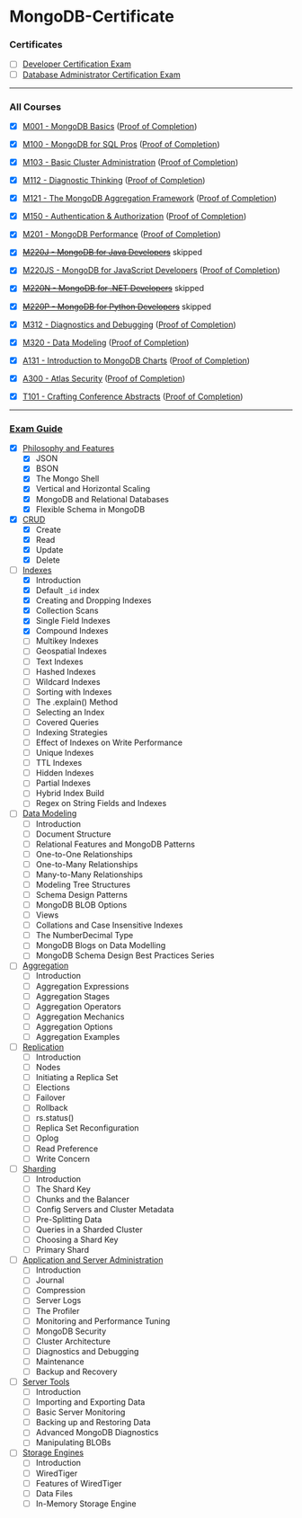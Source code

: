 # MongoDB-Certificate

### Certificates

- [ ] [Developer Certification Exam](https://university.mongodb.com/certification/developer/about)
- [ ] [Database Administrator Certification Exam](https://university.mongodb.com/certification/dba/about)

---

### All Courses
- [x] [M001 - MongoDB Basics](https://university.mongodb.com/courses/M001/about) ([Proof of Completion](https://university.mongodb.com/course_completion/d0409a62-cc6b-4c01-9e53-be644ca704fc))
- [x] [M100 - MongoDB for SQL Pros](https://university.mongodb.com/courses/M100/about) ([Proof of Completion](https://university.mongodb.com/course_completion/c5b78de6-8f95-45bc-a72d-230239faec8b))
- [x] [M103 - Basic Cluster Administration](https://university.mongodb.com/courses/M103/about) ([Proof of Completion](https://university.mongodb.com/course_completion/bba79eb1-57a4-4482-871e-cf3d5637a786))
- [x] [M112 - Diagnostic Thinking](https://university.mongodb.com/courses/M112/about) ([Proof of Completion](https://university.mongodb.com/course_completion/79367103-2bd8-43d8-a458-cc32ca503ae9))
- [x] [M121 - The MongoDB Aggregation Framework](https://university.mongodb.com/courses/M121/about) ([Proof of Completion](https://university.mongodb.com/course_completion/4ae167b6-2897-43af-90af-05f3267acbc5))
- [x] [M150 - Authentication & Authorization](https://university.mongodb.com/courses/M150/about) ([Proof of Completion](https://university.mongodb.com/course_completion/1f2dbd99-8d9c-423a-9938-ddb6a516d3b3))
- [x] [M201 - MongoDB Performance](https://university.mongodb.com/courses/M201/about) ([Proof of Completion](https://university.mongodb.com/course_completion/9e6c2084-17b0-40cf-9595-6a99f5aca400))
- [x] ~~[M220J - MongoDB for Java Developers](https://university.mongodb.com/courses/M220J/about)~~ skipped
- [x] [M220JS - MongoDB for JavaScript Developers](https://university.mongodb.com/courses/M220JS/about) ([Proof of Completion](https://university.mongodb.com/course_completion/082ad8dd-141b-4467-9359-e8b8f5eacc1e))
- [x] ~~[M220N - MongoDB for .NET Developers](https://university.mongodb.com/courses/M220N/about)~~ skipped
- [x] ~~[M220P - MongoDB for Python Developers](https://university.mongodb.com/courses/M220P/about)~~ skipped
- [x] [M312 - Diagnostics and Debugging](https://university.mongodb.com/courses/M312/about) ([Proof of Completion](https://university.mongodb.com/course_completion/e56cb3fd-4ffc-43c4-9bcd-d10ef537039b))
- [x] [M320 - Data Modeling](https://university.mongodb.com/courses/M320/about) ([Proof of Completion](https://university.mongodb.com/course_completion/b8aff82c-0efc-4f8f-bc15-8e9dd897801b))
- [x] [A131 - Introduction to MongoDB Charts](https://university.mongodb.com/courses/A131/about) ([Proof of Completion](https://university.mongodb.com/course_completion/065ea7ee-f893-4c4f-9ad7-1573f43afa32))
- [x] [A300 - Atlas Security](https://university.mongodb.com/courses/A300/about) ([Proof of Completion](https://university.mongodb.com/course_completion/36e7ec0b-203c-4924-9ee2-565ebcc4ee0d))
- [x] [T101 - Crafting Conference Abstracts](https://university.mongodb.com/courses/T101/about) ([Proof of Completion](https://university.mongodb.com/course_completion/82bad307-4752-4fc3-beeb-4715da02dd92))


---

### [Exam Guide](https://university.mongodb.com/exam/guide)

- [x] [Philosophy and Features](https://university.mongodb.com/exam/guide#philosophy-and-features)
  - [x] JSON
  - [x] BSON
  - [x] The Mongo Shell
  - [x] Vertical and Horizontal Scaling
  - [x] MongoDB and Relational Databases
  - [x] Flexible Schema in MongoDB
- [x] [CRUD](https://university.mongodb.com/exam/guide#crud)
  - [x] Create
  - [x] Read
  - [x] Update
  - [x] Delete
- [ ] [Indexes](https://university.mongodb.com/exam/guide#indexes)
  - [x] Introduction
  - [x] Default `_id` index
  - [x] Creating and Dropping Indexes
  - [x] Collection Scans
  - [x] Single Field Indexes
  - [x] Compound Indexes
  - [ ] Multikey Indexes
  - [ ] Geospatial Indexes
  - [ ] Text Indexes
  - [ ] Hashed Indexes
  - [ ] Wildcard Indexes
  - [ ] Sorting with Indexes
  - [ ] The .explain() Method
  - [ ] Selecting an Index
  - [ ] Covered Queries
  - [ ] Indexing Strategies
  - [ ] Effect of Indexes on Write Performance
  - [ ] Unique Indexes
  - [ ] TTL Indexes
  - [ ] Hidden Indexes
  - [ ] Partial Indexes
  - [ ] Hybrid Index Build
  - [ ] Regex on String Fields and Indexes
- [ ] [Data Modeling](https://university.mongodb.com/exam/guide#data-modeling-developer-only)
  - [ ] Introduction
  - [ ] Document Structure
  - [ ] Relational Features and MongoDB Patterns
  - [ ] One-to-One Relationships
  - [ ] One-to-Many Relationships
  - [ ] Many-to-Many Relationships
  - [ ] Modeling Tree Structures
  - [ ] Schema Design Patterns
  - [ ] MongoDB BLOB Options
  - [ ] Views
  - [ ] Collations and Case Insensitive Indexes
  - [ ] The NumberDecimal Type
  - [ ] MongoDB Blogs on Data Modelling
  - [ ] MongoDB Schema Design Best Practices Series
- [ ] [Aggregation](https://university.mongodb.com/exam/guide#aggregation-developer-only)
  - [ ] Introduction
  - [ ] Aggregation Expressions
  - [ ] Aggregation Stages
  - [ ] Aggregation Operators
  - [ ] Aggregation Mechanics
  - [ ] Aggregation Options
  - [ ] Aggregation Examples
- [ ] [Replication](https://university.mongodb.com/exam/guide#replication)
  - [ ] Introduction
  - [ ] Nodes
  - [ ] Initiating a Replica Set
  - [ ] Elections
  - [ ] Failover
  - [ ] Rollback
  - [ ] rs.status()
  - [ ] Replica Set Reconfiguration
  - [ ] Oplog
  - [ ] Read Preference
  - [ ] Write Concern
- [ ] [Sharding](https://university.mongodb.com/exam/guide#sharding)
  - [ ] Introduction
  - [ ] The Shard Key
  - [ ] Chunks and the Balancer
  - [ ] Config Servers and Cluster Metadata
  - [ ] Pre-Splitting Data
  - [ ] Queries in a Sharded Cluster
  - [ ] Choosing a Shard Key
  - [ ] Primary Shard
- [ ] [Application and Server Administration](https://university.mongodb.com/exam/guide#application-and-server-administration-dba-only)
  - [ ] Introduction
  - [ ] Journal
  - [ ] Compression
  - [ ] Server Logs
  - [ ] The Profiler
  - [ ] Monitoring and Performance Tuning
  - [ ] MongoDB Security
  - [ ] Cluster Architecture
  - [ ] Diagnostics and Debugging
  - [ ] Maintenance
  - [ ] Backup and Recovery
- [ ] [Server Tools](https://university.mongodb.com/exam/guide#server-tools)
  - [ ] Introduction
  - [ ] Importing and Exporting Data
  - [ ] Basic Server Monitoring
  - [ ] Backing up and Restoring Data
  - [ ] Advanced MongoDB Diagnostics
  - [ ] Manipulating BLOBs
- [ ] [Storage Engines](https://university.mongodb.com/exam/guide#storage-engines)
  - [ ] Introduction
  - [ ] WiredTiger
  - [ ] Features of WiredTiger
  - [ ] Data Files
  - [ ] In-Memory Storage Engine
